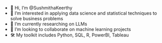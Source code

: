 - 👋 Hi, I’m @SushmithaKeerthy
- 👀 I’m interested in applying data science and statistical techniques to solve business problems 
- 🌱 I’m currently researching on LLMs
- 💞️ I’m looking to collaborate on machine learning projects
- 🛠️ My toolkit includes Python, SQL, R, PowerBI, Tableau


<!---
SushmithaKeerthy/SushmithaKeerthy is a ✨ special ✨ repository because its `README.md` (this file) appears on your GitHub profile.
You can click the Preview link to take a look at your changes.
--->
